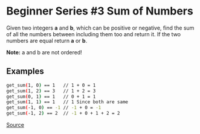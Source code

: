 # Beginner Series #3 Sum of Numbers

Given two integers **a** and **b**, which can be positive or negative,
find the sum of all the numbers between including them too and return it.
If the two numbers are equal return **a** or **b**.

**Note:** a and b are not ordered!

## Examples

```bash
get_sum(1, 0) == 1   // 1 + 0 = 1
get_sum(1, 2) == 3   // 1 + 2 = 3
get_sum(0, 1) == 1   // 0 + 1 = 1
get_sum(1, 1) == 1   // 1 Since both are same
get_sum(-1, 0) == -1 // -1 + 0 = -1
get_sum(-1, 2) == 2  // -1 + 0 + 1 + 2 = 2
```

[Source](https://www.codewars.com/kata/55f2b110f61eb01779000053/train/python)
